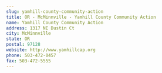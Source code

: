 ```yaml
---
slug: yamhill-county-community-action
title: OR - McMinnville - Yamhill County Community Action
name: Yamhill County Community Action
address: 1317 NE Dustin Ct
city: McMinnville
state: OR
postal: 97128
website: http://www.yamhillcap.org
phone: 503-472-0457
fax: 503-472-5555
---
```

